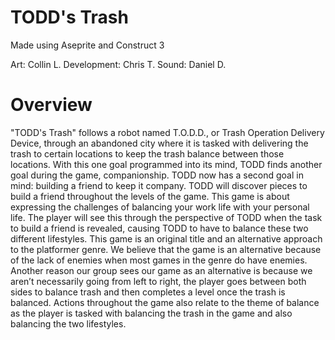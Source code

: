# TODD's Trash

Made using Aseprite and Construct 3

Art: Collin L.
Development: Chris T.
Sound: Daniel D.

# Overview

"TODD's Trash" follows a robot named T.O.D.D., or Trash Operation Delivery Device, through an abandoned city where it is tasked with delivering the trash to certain locations to keep the trash balance between those locations. With this one goal programmed into its mind, TODD finds another goal during the game, companionship. TODD now has a second goal in mind: building a friend to keep it company. TODD will discover pieces to build a friend throughout the levels of the game.
This game is about expressing the challenges of balancing your work life with your personal life. The player will see this through the perspective of TODD when the task to build a friend is revealed, causing TODD to have to balance these two different lifestyles. This game is an original title and an alternative approach to the platformer genre. We believe that the game is an alternative because of the lack of enemies when most games in the genre do have enemies. Another reason our group sees our game as an alternative is because we aren’t necessarily going from left to right, the player goes between both sides to balance trash and then completes a level once the trash is balanced. Actions throughout the game also relate to the theme of balance as the player is tasked with balancing the trash in the game and also balancing the two lifestyles.